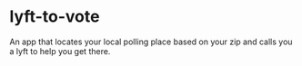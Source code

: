 # lyft-to-vote
An app that locates your local polling place based on your zip and calls you a lyft to help you get there.
